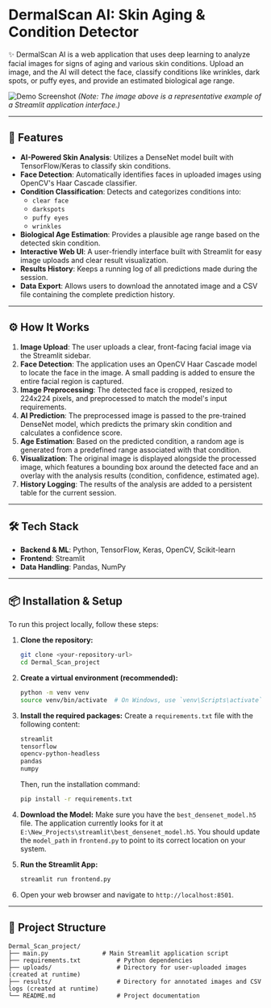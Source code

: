 # DermalScan AI: Skin Aging & Condition Detector

✨ DermalScan AI is a web application that uses deep learning to analyze facial images for signs of aging and various skin conditions. Upload an image, and the AI will detect the face, classify conditions like wrinkles, dark spots, or puffy eyes, and provide an estimated biological age range.

![Demo Screenshot](https://user-images.githubusercontent.com/86633388/194758512-b869d387-2646-4467-8b2e-6f7f3a8b8328.png) 
*(Note: The image above is a representative example of a Streamlit application interface.)*

---

## 🚀 Features

- **AI-Powered Skin Analysis**: Utilizes a DenseNet model built with TensorFlow/Keras to classify skin conditions.
- **Face Detection**: Automatically identifies faces in uploaded images using OpenCV's Haar Cascade classifier.
- **Condition Classification**: Detects and categorizes conditions into:
  - `clear face`
  - `darkspots`
  - `puffy eyes`
  - `wrinkles`
- **Biological Age Estimation**: Provides a plausible age range based on the detected skin condition.
- **Interactive Web UI**: A user-friendly interface built with Streamlit for easy image uploads and clear result visualization.
- **Results History**: Keeps a running log of all predictions made during the session.
- **Data Export**: Allows users to download the annotated image and a CSV file containing the complete prediction history.

---

## ⚙️ How It Works

1.  **Image Upload**: The user uploads a clear, front-facing facial image via the Streamlit sidebar.
2.  **Face Detection**: The application uses an OpenCV Haar Cascade model to locate the face in the image. A small padding is added to ensure the entire facial region is captured.
3.  **Image Preprocessing**: The detected face is cropped, resized to 224x224 pixels, and preprocessed to match the model's input requirements.
4.  **AI Prediction**: The preprocessed image is passed to the pre-trained DenseNet model, which predicts the primary skin condition and calculates a confidence score.
5.  **Age Estimation**: Based on the predicted condition, a random age is generated from a predefined range associated with that condition.
6.  **Visualization**: The original image is displayed alongside the processed image, which features a bounding box around the detected face and an overlay with the analysis results (condition, confidence, estimated age).
7.  **History Logging**: The results of the analysis are added to a persistent table for the current session.

---

## 🛠️ Tech Stack

- **Backend & ML**: Python, TensorFlow, Keras, OpenCV, Scikit-learn
- **Frontend**: Streamlit
- **Data Handling**: Pandas, NumPy

---

## 📦 Installation & Setup

To run this project locally, follow these steps:

1.  **Clone the repository:**
    ```bash
    git clone <your-repository-url>
    cd Dermal_Scan_project
    ```

2.  **Create a virtual environment (recommended):**
    ```bash
    python -m venv venv
    source venv/bin/activate  # On Windows, use `venv\Scripts\activate`
    ```

3.  **Install the required packages:**
    Create a `requirements.txt` file with the following content:
    ```txt
    streamlit
    tensorflow
    opencv-python-headless
    pandas
    numpy
    ```
    Then, run the installation command:
    ```bash
    pip install -r requirements.txt
    ```

4.  **Download the Model:**
    Make sure you have the `best_densenet_model.h5` file. The application currently looks for it at `E:\New_Projects\streamlit\best_densenet_model.h5`. You should update the `model_path` in `frontend.py` to point to its correct location on your system.

5.  **Run the Streamlit App:**
    ```bash
    streamlit run frontend.py
    ```

6.  Open your web browser and navigate to `http://localhost:8501`.

---

## 📂 Project Structure

```
Dermal_Scan_project/
├── main.py               # Main Streamlit application script
├── requirements.txt          # Python dependencies
├── uploads/                  # Directory for user-uploaded images (created at runtime)
├── results/                  # Directory for annotated images and CSV logs (created at runtime)
└── README.md                 # Project documentation

```

